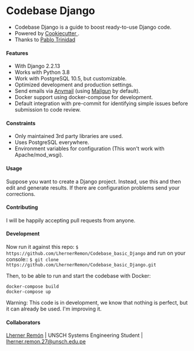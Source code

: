 # Codebase Django

- Codebase Django is a guide to boost ready-to-use Django code.
- Powered by [Cookiecutter ](https://github.com/cookiecutter/cookiecutter "Cookiecutter ").
- Thanks to [Pablo Trinidad](https://github.com/pablotrinidad "Pablo Trinidad")

#### Features
- With Django 2.2.13
- Works with Python 3.8
- Work with PostgreSQL 10.5, but customizable.
- Optimized development and production settings.
- Send emails via [Anymail](https://github.com/anymail/django-anymail "Anymail") (using [Mailgun](https://www.mailgun.com/ "Mailgun") by default).
- Docker support using docker-compose for development.
- Default integration with pre-commit for identifying simple issues before submission to code review.


#### Constraints
- Only maintained 3rd party libraries are used.
- Uses PostgreSQL everywhere.
- Environment variables for configuration (This won't work with Apache/mod_wsgi).


#### Usage
Suppose you want to create a Django project. Instead, use this and then edit and generate results. If there are configuration problems send your corrections.

#### Contributing
I will be happily accepting pull requests from anyone.

#### Development
Now run it against this repo:
`$ https://github.com/LhernerRemon/Codebase_basic_Django`
and run on your console::
`$ git clone https://github.com/LhernerRemon/Codebase_basic_Django.git`

Then, to be able to run and start the codebase with Docker:
```
docker-compose build
docker-compose up
```
Warning: This code is in development, we know that nothing is perfect, but it can already be used. I'm improving it.

#### Collaborators
[Lherner Remón](https://github.com/LhernerRemon "Lherner Remón") | UNSCH Systems Engineering Student | lherner.remon.27@unsch.edu.pe
